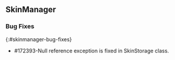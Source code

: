 ## SkinManager

### Bug Fixes
{:#skinmanager-bug-fixes}

* \#172393-Null reference exception is fixed in SkinStorage class.